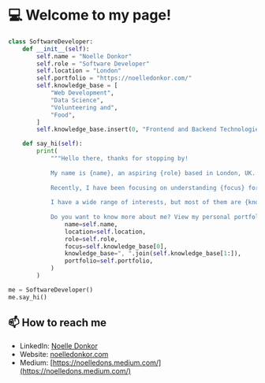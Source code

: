 # :computer: Welcome to my page!

```python
class SoftwareDeveloper:
    def __init__(self):
        self.name = "Noelle Donkor"
        self.role = "Software Developer"
        self.location = "London"
        self.portfolio = "https://noelledonkor.com/"
        self.knowledge_base = [
            "Web Development",
            "Data Science",
            "Volunteering and",
            "Food",
        ]
        self.knowledge_base.insert(0, "Frontend and Backend Technologies")

    def say_hi(self):
        print(
            """Hello there, thanks for stopping by!
            
            My name is {name}, an aspiring {role} based in London, UK.
            
            Recently, I have been focusing on understanding {focus} for my personal development.
            
            I have a wide range of interests, but most of them are {knowledge_base}.
            
            Do you want to know more about me? View my personal portfolio here: {portfolio}""".format(
                name=self.name,
                location=self.location,
                role=self.role,
                focus=self.knowledge_base[0],
                knowledge_base=", ".join(self.knowledge_base[1:]),
                portfolio=self.portfolio,
            )
        )

me = SoftwareDeveloper()
me.say_hi()
```


## 📫 **How to reach me**
- LinkedIn: [Noelle Donkor](https://www.linkedin.com/in/noelle-donkor/)
- Website: [noelledonkor.com](https://noelledonkor.com/)
- Medium: [https://noelledons.medium.com/](https://noelledons.medium.com/)

